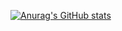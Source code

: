 [![Anurag's GitHub stats](https://github-readme-stats.vercel.app/api?username=kerif)](https://github.com/anuraghazra/github-readme-stats)
